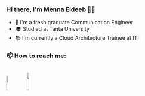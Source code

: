 ### Hi there, I'm Menna Eldeeb 👋🏻
- 📡 I'm a fresh graduate Communication Engineer
- 🎓 Studied at Tanta University
- 📚 I'm currently a Cloud Architecture Trainee at ITI

### 📫 How to reach me:
[<img src="https://user-images.githubusercontent.com/104472865/219957099-1e52c4dd-deb3-4370-9bb2-fa80f9bcaf15.png" width=10% height=10%>](https://www.linkedin.com/in/menna-eldeeb-a25756219)
[<img src="https://user-images.githubusercontent.com/104472865/219957867-7def4e2d-dd34-4321-8892-2681a64b73b5.png" width=11% height=11%>](https://www.Menna_Eldeeb.com)
---
<!--
**Menna-Eldeeb/Menna-Eldeeb** is a ✨ _special_ ✨ repository because its `README.md` (this file) appears on your GitHub profile.

Here are some ideas to get you started:
 
-->
